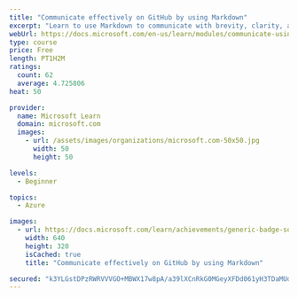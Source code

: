 ```yaml
---
title: "Communicate effectively on GitHub by using Markdown"
excerpt: "Learn to use Markdown to communicate with brevity, clarity, and expression."
webUrl: https://docs.microsoft.com/en-us/learn/modules/communicate-using-markdown/
type: course
price: Free
length: PT1H2M
ratings:
  count: 62
  average: 4.725806
heat: 50

provider:
  name: Microsoft Learn
  domain: microsoft.com
  images:
    - url: /assets/images/organizations/microsoft.com-50x50.jpg
      width: 50
      height: 50

levels:
  - Beginner

topics:
  - Azure

images:
  - url: https://docs.microsoft.com/learn/achievements/generic-badge-social.png
    width: 640
    height: 320
    isCached: true
    title: "Communicate effectively on GitHub by using Markdown"

secured: "k3YLGstDPzRWRVVVGO+MBWX17w8pA/a39lXCnRkG0MGeyXFDd061yH3TDaMUd+pOu1J86cHBEeKVyx68X53jouJyyqC8HbzaIuOX8ps8nmPEhcx0PgGRT9doK/XbsmCAPSuZXClrz7Q0fbCCSfjj1+8JF2Q/SiXRPPLcW3GcFKCT76RwJRjPDLZv9+Imtdo4utIAvN/atIa6qBEOeBIQBPWBAuWqfxB49Jmy9ADpFnzSfGsL1E+s7ilzFg2KCduNs0QE9lmV8qpurGaqE8gHCtTnWRkg+XIn/w7aYjqcfZcXa5coC98YmOkZpWwq5qTUBL1W1IqUkLwCykRUciJAxDcyvpjO/ejISDrWoP8+aw5F6wyhKy7JAep4C6gAoMm1wIr7njNphqkCQzwJa9Te4TF+g/InH0f6OJ+08HbH0EA=;qYte4FK5ZJO+AJ7YoCNJsA=="
---
```


